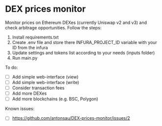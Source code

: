 # DEX prices monitor

Monitor prices on Ethereum DEXes (currently Uniswap v2 and v3) and check arbitrage opportunities. Follow the steps:
1. Install requirements.txt
2. Create .env file and store there INFURA_PROJECT_ID variable with your ID from the infura
3. Update settings and tokens list according to your needs (inputs folder)
4. Run main.py


To do:
- [ ] Add simple web-interface (view)
- [ ] Add simple web-interface (write)
- [ ] Consider transaction fees
- [ ] Add more DEXes
- [ ] Add more blockchains (e.g. BSC, Polygon)

Known issues:
- [ ] https://github.com/antonsau/DEX-prices-monitor/issues/2